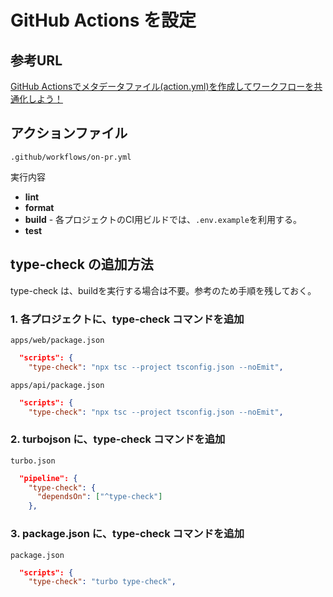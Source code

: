 # GitHub Actions を設定

## 参考URL

[GitHub Actionsでメタデータファイル(action.yml)を作成してワークフローを共通化しよう！](https://qiita.com/shun198/items/e7b7a3d9d3b86aec4813)

## アクションファイル

`.github/workflows/on-pr.yml`

実行内容

- **lint**
- **format**
- **build** - 各プロジェクトのCI用ビルドでは、`.env.example`を利用する。
- **test**

## type-check の追加方法

type-check は、buildを実行する場合は不要。参考のため手順を残しておく。

### 1. 各プロジェクトに、type-check コマンドを追加

`apps/web/package.json`

```json
  "scripts": {
    "type-check": "npx tsc --project tsconfig.json --noEmit",
```

`apps/api/package.json`

```json
  "scripts": {
    "type-check": "npx tsc --project tsconfig.json --noEmit",
```

### 2. turbojson に、type-check コマンドを追加

`turbo.json`

```json
  "pipeline": {
    "type-check": {
      "dependsOn": ["^type-check"]
    },
```

### 3. package.json に、type-check コマンドを追加

`package.json`

```json
  "scripts": {
    "type-check": "turbo type-check",
```
